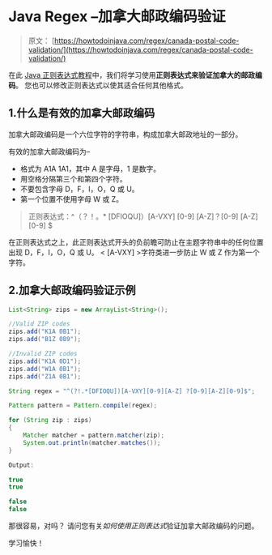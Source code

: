 # Java Regex –加拿大邮政编码验证

> 原文： [https://howtodoinjava.com/regex/canada-postal-code-validation/](https://howtodoinjava.com/regex/canada-postal-code-validation/)

在此 [Java 正则表达式教程](https://howtodoinjava.com/java-regular-expression-tutorials/)中，我们将学习使用**正则表达式来验证加拿大的邮政编码**。 您也可以修改正则表达式以使其适合任何其他格式。

## 1.什么是有效的加拿大邮政编码

加拿大邮政编码是一个六位字符的字符串，构成加拿大邮政地址的一部分。

有效的加拿大邮政编码为–

*   格式为 A1A 1A1，其中 A 是字母，1 是数字。
*   用空格分隔第三个和第四个字符。
*   不要包含字母 D，F，I，O，Q 或 U。
*   第一个位置不使用字母 W 或 Z。

> 正则表达式：^（？！。* [DFIOQU]）[A-VXY] [0-9] [A-Z]？[0-9] [A-Z] [0-9] $

在正则表达式之上，此正则表达式开头的负前瞻可防止在主题字符串中的任何位置出现 D，F，I，O，Q 或 U。 < [A-VXY] >字符类进一步防止 W 或 Z 作为第一个字符。

## 2.加拿大邮政编码验证示例

```java
List<String> zips = new ArrayList<String>();

//Valid ZIP codes
zips.add("K1A 0B1");  
zips.add("B1Z 0B9");  

//Invalid ZIP codes
zips.add("K1A 0D1");  
zips.add("W1A 0B1");  
zips.add("Z1A 0B1");

String regex = "^(?!.*[DFIOQU])[A-VXY][0-9][A-Z] ?[0-9][A-Z][0-9]$";

Pattern pattern = Pattern.compile(regex);

for (String zip : zips)
{
	Matcher matcher = pattern.matcher(zip);
	System.out.println(matcher.matches());
}

Output:

true
true

false
false

```

那很容易，对吗？ 请问您有关*如何使用正则表达式*验证加拿大邮政编码的问题。

学习愉快！